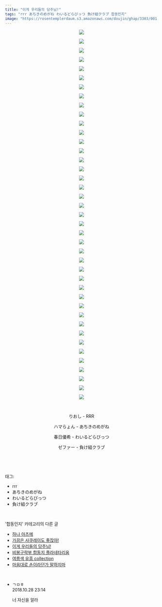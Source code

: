 ```yaml
---
title: "이게 우리들의 당주님!"
tags: "rrr あちきのめがね わいるどらびっつ 負け組クラブ 합동인지"
image: "https://rosentemplerdaum.s3.amazonaws.com/doujin/ghap/3303/001.jpg"
---
```

<div class="article">
<p style="text-align: center; clear: none; float: none;"><img src="{{ site.imgserver10 }}/ghap/3303/001.jpg"/></p>
<p style="text-align: center; clear: none; float: none;"><img src="{{ site.imgserver10 }}/ghap/3303/002.jpg"/></p>
<p style="text-align: center; clear: none; float: none;"><img src="{{ site.imgserver10 }}/ghap/3303/003.jpg"/></p>
<p style="text-align: center; clear: none; float: none;"><img src="{{ site.imgserver10 }}/ghap/3303/004.jpg"/></p>
<p style="text-align: center; clear: none; float: none;"><img src="{{ site.imgserver10 }}/ghap/3303/005.jpg"/></p>
<p style="text-align: center; clear: none; float: none;"><img src="{{ site.imgserver10 }}/ghap/3303/006.jpg"/></p>
<p style="text-align: center; clear: none; float: none;"><img src="{{ site.imgserver10 }}/ghap/3303/007.jpg"/></p>
<p style="text-align: center; clear: none; float: none;"><img src="{{ site.imgserver10 }}/ghap/3303/008.jpg"/></p>
<p style="text-align: center; clear: none; float: none;"><img src="{{ site.imgserver10 }}/ghap/3303/009.jpg"/></p>
<p style="text-align: center; clear: none; float: none;"><img src="{{ site.imgserver10 }}/ghap/3303/010.jpg"/></p>
<p style="text-align: center; clear: none; float: none;"><img src="{{ site.imgserver10 }}/ghap/3303/011.jpg"/></p>
<p style="text-align: center; clear: none; float: none;"><img src="{{ site.imgserver10 }}/ghap/3303/012.jpg"/></p>
<p style="text-align: center; clear: none; float: none;"><img src="{{ site.imgserver10 }}/ghap/3303/013.jpg"/></p>
<p style="text-align: center; clear: none; float: none;"><img src="{{ site.imgserver10 }}/ghap/3303/014.jpg"/></p>
<p style="text-align: center; clear: none; float: none;"><img src="{{ site.imgserver10 }}/ghap/3303/015.jpg"/></p>
<p style="text-align: center; clear: none; float: none;"><img src="{{ site.imgserver10 }}/ghap/3303/016.jpg"/></p>
<p style="text-align: center; clear: none; float: none;"><img src="{{ site.imgserver10 }}/ghap/3303/017.jpg"/></p>
<p style="text-align: center; clear: none; float: none;"><img src="{{ site.imgserver10 }}/ghap/3303/018.jpg"/></p>
<p style="text-align: center; clear: none; float: none;"><img src="{{ site.imgserver10 }}/ghap/3303/019.jpg"/></p>
<p style="text-align: center; clear: none; float: none;"><img src="{{ site.imgserver10 }}/ghap/3303/020.jpg"/></p>
<p style="text-align: center; clear: none; float: none;"><img src="{{ site.imgserver10 }}/ghap/3303/021.jpg"/></p>
<p style="text-align: center; clear: none; float: none;"><img src="{{ site.imgserver10 }}/ghap/3303/022.jpg"/></p>
<p style="text-align: center; clear: none; float: none;"><img src="{{ site.imgserver10 }}/ghap/3303/023.jpg"/></p>
<p style="text-align: center; clear: none; float: none;"><img src="{{ site.imgserver10 }}/ghap/3303/024.jpg"/></p>
<p style="text-align: center; clear: none; float: none;"><img src="{{ site.imgserver10 }}/ghap/3303/025.jpg"/></p>
<p style="text-align: center; clear: none; float: none;"><img src="{{ site.imgserver10 }}/ghap/3303/026.jpg"/></p>
<p style="text-align: center; clear: none; float: none;"><img src="{{ site.imgserver10 }}/ghap/3303/027.jpg"/></p>
<p style="text-align: center; clear: none; float: none;"><img src="{{ site.imgserver10 }}/ghap/3303/028.jpg"/></p>
<p style="text-align: center; clear: none; float: none;"><img src="{{ site.imgserver10 }}/ghap/3303/029.jpg"/></p>
<p style="text-align: center; clear: none; float: none;"><img src="{{ site.imgserver10 }}/ghap/3303/030.jpg"/></p>
<p style="text-align: center; clear: none; float: none;"><img src="{{ site.imgserver10 }}/ghap/3303/031.jpg"/></p>
<p style="text-align: center; clear: none; float: none;"><img src="{{ site.imgserver10 }}/ghap/3303/032.jpg"/></p>
<p style="text-align: center; clear: none; float: none;"><img src="{{ site.imgserver10 }}/ghap/3303/033.jpg"/></p>
<p style="text-align: center; clear: none; float: none;"><img src="{{ site.imgserver10 }}/ghap/3303/034.jpg"/></p>
<p style="text-align: center; clear: none; float: none;"><img src="{{ site.imgserver10 }}/ghap/3303/035.jpg"/></p>
<p style="text-align: center; clear: none; float: none;"><img src="{{ site.imgserver10 }}/ghap/3303/036.jpg"/></p>
<p style="text-align: center; clear: none; float: none;"><img src="{{ site.imgserver10 }}/ghap/3303/037.jpg"/></p>
<p style="text-align: center; clear: none; float: none;"><img src="{{ site.imgserver10 }}/ghap/3303/038.jpg"/></p>
<p style="text-align: center; clear: none; float: none;"><img src="{{ site.imgserver10 }}/ghap/3303/039.jpg"/></p>
<p style="text-align: center; clear: none; float: none;"><img src="{{ site.imgserver10 }}/ghap/3303/040.jpg"/></p>
<p style="text-align: center; clear: none; float: none;"><img src="{{ site.imgserver10 }}/ghap/3303/041.jpg"/></p>
<p style="text-align: center; clear: none; float: none;"><br/></p>
<p style="text-align: center; clear: none; float: none;">りおし - RRR</p>
<p style="text-align: center; clear: none; float: none;">ハマらょん - あちきのめがね</p>
<p style="text-align: center; clear: none; float: none;">春日優希 - わいるどらびっつ</p>
<p style="text-align: center; clear: none; float: none;">ゼファー - 負け組クラブ</p>
<p><br/></p>
</div><br/>
<div class="tagTrail">
<p>태그: </p>
<ul>
<li>rrr</li>
<li>あちきのめがね</li>
<li>わいるどらびっつ</li>
<li>負け組クラブ</li>
</ul>
</div><br/>
<div class="another">
<p>'합동인지' 카테고리의 다른 글</p>
<ul>
<li><a href="/ghap_3315">하나 아츠메</a></li>
<li><a href="/ghap_3304">가끔은 사쿠레이도 좋잖아!</a></li>
<li><a href="/ghap_3303">이게 우리들의 당주님!</a></li>
<li><a href="/ghap_3247">비봉구락부 합동지 플라네타리움</a></li>
<li><a href="/ghap_3246">여름색 유흥 collection</a></li>
<li><a href="/ghap_3206">마음대로 손이라던가 말하지마</a></li>
</ul>
</div><br/>
<div class="cb_module cb_fluid">
<div class="cb_wrt cb_profile">
<div class="comment">
<ul>
<li class="cb_thumb_off" id="comment15364095">
<div class="cb_comment_area">
<div class="cb_info_area">
<div class="cb_section">
<span class="cb_nick_name">ㄱㅁㅎ</span>
</div>
<div class="cb_section">
<span class="cb_date">2018.10.28 23:14 </span>
</div>
</div>
<div class="cb_dsc_comment">
<p class="cb_dsc">
											너 자신을 알라
										</p>
</div>
</div></li>
</ul>
</div>
</div><!-- commentList close -->
</div><br/>
